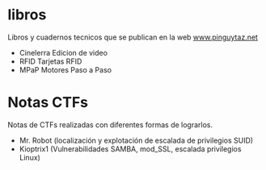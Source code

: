 # libros
Libros y cuadernos tecnicos que se publican en la web
www.pinguytaz.net

- Cinelerra  Edicion de video
- RFID    Tarjetas RFID
- MPaP    Motores Paso a Paso

# Notas CTFs
Notas de CTFs realizadas con diferentes formas de lograrlos.

- Mr. Robot (localización y explotación de escalada de privilegios SUID)
- Kioptrix1  (Vulnerabilidades SAMBA, mod_SSL, escalada privilegios Linux) 
